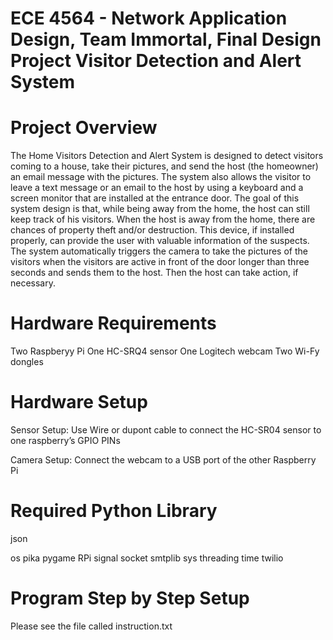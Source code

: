 ECE 4564 - Network Application Design,
Team Immortal, Final Design Project
Visitor Detection and Alert System
===============================

Project Overview
========================
The Home Visitors Detection and Alert System is designed to detect visitors coming to a house, take their pictures, and send the host (the homeowner) an email message with the pictures. The system also allows the visitor to leave a text message or an email to the host by using a keyboard and a screen monitor that are installed at the entrance door. The goal of this system design is that, while being away from the home, the host can still keep track of his visitors.  When the host is away from the home, there are chances of property theft and/or destruction. This device, if installed properly, can provide the user with valuable information of the suspects. The system automatically triggers the camera to take the pictures of the visitors when the visitors are active in front of the door longer than three seconds and sends them to the host. Then the host can take action, if necessary.

Hardware Requirements
========================
Two Raspberyy Pi
One HC-SRQ4 sensor
One Logitech webcam
Two Wi-Fy dongles

Hardware Setup
========================
Sensor Setup:
Use Wire or dupont cable to connect the HC-SR04 sensor to one raspberry’s GPIO PINs

Camera Setup:
Connect the webcam to a USB port of the other Raspberry Pi

Required Python Library
========================
<p>json</p>
os
pika
pygame
RPi
signal
socket
smtplib
sys
threading
time
twilio

Program Step by Step Setup
========================
Please see the file called instruction.txt 





